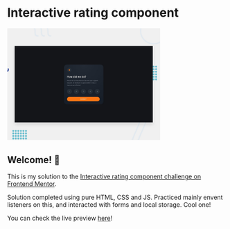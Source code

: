# Interactive rating component

<img src="./design/desktop-preview.jpg" alt="app preview" style="width: 70%;"/>

## Welcome! 👋

This is my solution to the [Interactive rating component challenge on Frontend Mentor](https://www.frontendmentor.io/challenges/interactive-rating-component-koxpeBUmI).


Solution completed using pure HTML, CSS and JS. Practiced mainly envent listeners on this, and interacted with forms and local storage. Cool one!


You can check the live preview [here](https://verdant-rolypoly-21b7ac.netlify.app/)!
